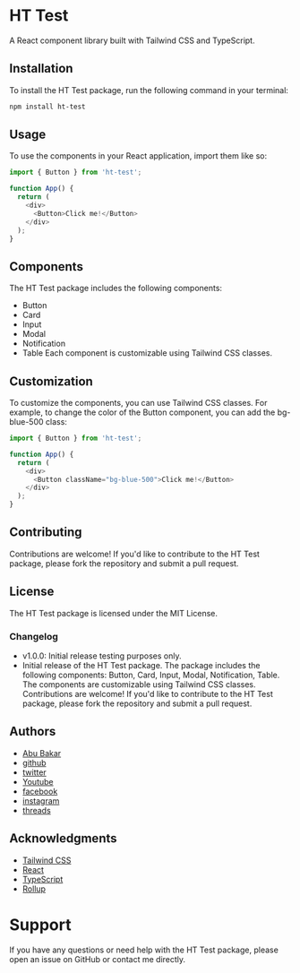 # HT Test
A React component library built with Tailwind CSS and TypeScript.
## Installation

To install the HT Test package, run the following command in your terminal:

```bash
npm install ht-test
```
## Usage
To use the components in your React application, import them like so:
```javascript
import { Button } from 'ht-test';

function App() {
  return (
    <div>
      <Button>Click me!</Button>
    </div>
  );
}
```

## Components
The HT Test package includes the following components:

- Button
- Card
- Input
- Modal
- Notification
- Table
Each component is customizable using Tailwind CSS classes.

## Customization
To customize the components, you can use Tailwind CSS classes. For example, to change the color of the Button component, you can add the bg-blue-500 class:
```javascript
import { Button } from 'ht-test';

function App() {
  return (
    <div>
      <Button className="bg-blue-500">Click me!</Button>
    </div>
  );
}
```
## Contributing
Contributions are welcome! If you'd like to contribute to the HT Test package, please fork the repository and submit a pull request.
## License
The HT Test package is licensed under the MIT License.

### Changelog
- v1.0.0: Initial release testing purposes only.
- Initial release of the HT Test package. The package includes the following components: Button, Card, Input, Modal, Notification, Table. The components are customizable using Tailwind CSS classes. Contributions are welcome! If you'd like to contribute to the HT Test package, please fork the repository and submit a pull request.

## Authors
- [Abu Bakar](https://www.linkedin.com/in/abu-bakar-hasan/)
- [github](https://github.com/HasanBakar/)
- [twitter](https://x.com/ABU_BAK_A_R/)
- [Youtube](https://www.youtube.com/@Hasan_Bakar/)
- [facebook](https://www.facebook.com/abubakar.hosain.925)
- [instagram](https://www.instagram.com/a_bakar505/)
- [threads](https://www.threads.net/@a_bakar505)


## Acknowledgments
- [Tailwind CSS](https://tailwindcss.com/)
- [React](https://reactjs.org/)
- [TypeScript](https://www.typescriptlang.org/)
- [Rollup](https://rollupjs.org/)

# Support
If you have any questions or need help with the HT Test package, please open an issue on GitHub or contact me directly.
